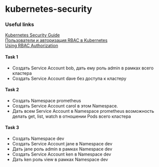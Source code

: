 # kubernetes-security 

### Useful links
[Kubernetes Security Guide](https://sysdig.com/wp-content/uploads/2019/01/kubernetes-security-guide.pdf)<br>
[Пользователи и авторизация RBAC в Kubernetes](https://habr.com/ru/company/flant/blog/470503/)<br>
[Using RBAC Authorization](https://kubernetes.io/docs/reference/access-authn-authz/rbac/)<br>

#### Task 1
- Создать Service Account bob, дать ему роль admin в рамках всего кластера
- Создать Service Account dave без доступа к кластеру

#### Task 2
- Создать Namespace prometheus
- Создать Service Account carol в этом Namespace. 
- Дать всем Service Account в Namespace prometheus возможность делать get, list, watch в отношении Pods всего кластера

#### Task 3
- Создать Namespace dev
- Создать Service Account jane в Namespace dev
- Дать jane роль admin в рамках Namespace dev
- Создать Service Account ken в Namespace dev
- Дать ken роль view в рамках Namespace dev

